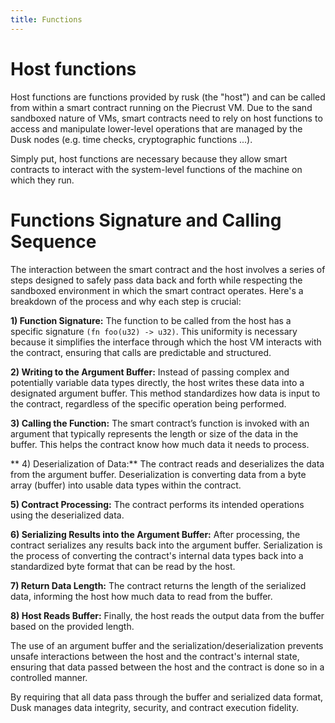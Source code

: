 ```yaml
---
title: Functions
---
```



# Host functions
Host functions are functions provided by rusk (the "host") and can be called from within a smart contract running on the Piecrust VM. Due to the sand sandboxed nature of VMs, smart contracts need to rely on host functions to access and manipulate lower-level operations that are managed by the Dusk nodes (e.g. time checks, cryptographic functions ...).

Simply put, host functions are necessary because they allow smart contracts to interact with the system-level functions of the machine on which they run.

# Functions Signature and Calling Sequence

The interaction between the smart contract and the host involves a series of steps designed to safely pass data back and forth while respecting the sandboxed environment in which the smart contract operates. Here's a breakdown of the process and why each step is crucial:

**1) Function Signature:** The function to be called from the host has a specific signature ```(fn foo(u32) -> u32)```. This uniformity is necessary because it simplifies the interface through which the host VM interacts with the contract, ensuring that calls are predictable and structured.

**2) Writing to the Argument Buffer:** Instead of passing complex and potentially variable data types directly, the host writes these data into a designated argument buffer. This method standardizes how data is input to the contract, regardless of the specific operation being performed.

**3) Calling the Function:** The smart contract’s function is invoked with an argument that typically represents the length or size of the data in the buffer. This helps the contract know how much data it needs to process.

** 4) Deserialization of Data:** The contract reads and deserializes the data from the argument buffer. Deserialization is converting data from a byte array (buffer) into usable data types within the contract.

**5) Contract Processing:** The contract performs its intended operations using the deserialized data.

**6) Serializing Results into the Argument Buffer:** After processing, the contract serializes any results back into the argument buffer. Serialization is the process of converting the contract's internal data types back into a standardized byte format that can be read by the host.

**7) Return Data Length:** The contract returns the length of the serialized data, informing the host how much data to read from the buffer.

**8) Host Reads Buffer:** Finally, the host reads the output data from the buffer based on the provided length.


The use of an argument buffer and the serialization/deserialization prevents unsafe interactions between the host and the contract's internal state, ensuring that data passed between the host and the contract is done so in a controlled manner.

By requiring that all data pass through the buffer and serialized data format, Dusk manages data integrity, security, and contract execution fidelity.

